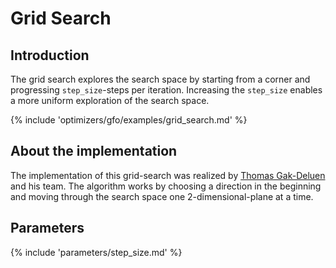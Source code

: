 # Grid Search


## Introduction

The grid search explores the search space by starting from a corner and progressing `step_size`-steps
per iteration. Increasing the `step_size` enables a more uniform exploration of the search space. 


{% include 'optimizers/gfo/examples/grid_search.md' %}


## About the implementation

The implementation of this grid-search was realized by
[Thomas Gak-Deluen](https://github.com/tgdn) and his team. The algorithm
works by choosing a direction in the beginning and moving through the search space
one 2-dimensional-plane at a time.



## Parameters

{% include 'parameters/step_size.md' %}


